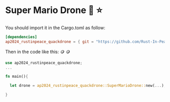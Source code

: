 # Super Mario Drone :mushroom: :star:
  
  You should import it in the Cargo.toml as follow:  

  ```toml
  [dependencies]
  ap2024_rustinpeace_quackdrone = { git = "https://github.com/Rust-In-Peace-AP/Super-Mario-Drone.git" }
  ```

  Then in the code like this: :coin: :coin:

  ```rust
  use ap2024_rustinpeace_quackdrone;
  ...
  
  fn main(){
  
    let drone = ap2024_rustinpeace_quackdrone::SuperMarioDrone::new(...);
  
  }
  
  
